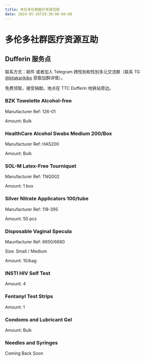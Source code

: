 ```yaml
---
title: 多伦多社群医疗资源互助
date: 2024-05-26T20:30:00-04:00
---
```

# 多伦多社群医疗资源互助

## Dufferin 服务点

联系方式：邮件 <MailTo template="toronto [at] oneamongus [dot] ca" /> 或者加入 Telegram 跨性别和性别多元交流群（联系 TG [@kitakarikibo](https://t.me/kitakarikibo) 获取加群详情）。

免费领取，接受捐献。地点在 TTC Dufferin 地铁站旁边。

### BZK Towelette Alcohol-free

Manufacturer Ref: 126-01

Amount: Bulk

### HealthCare Alcohol Swabs Medium 200/Box

Manufacturer Ref: HAS200

Amount: Bulk

### SOL-M Latex-Free Tourniquet

Manufacturer Ref: TNQ002

Amount: 1 box

### Silver Nitrate Applicators 100/tube

Manufacturer Ref: 118-395

Amount: 50 pcs

### Disposable Vaginal Specula

Maunfacturer Ref: 6650/6660

Size: Small / Medium

Amount: 10/bag

### INSTI HIV Self Test

Amount: 4

### Fentanyl Test Strips

Amount: 1

### Condoms and Lubricant Gel

Amount: Bulk

### Needles and Syringes

Coming Back Soon
